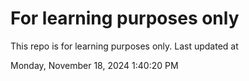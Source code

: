 # For learning purposes only
This repo is for learning purposes only.
Last updated at

Monday, November 18, 2024 1:40:20 PM

